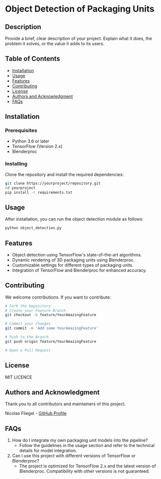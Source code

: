 # Object Detection of Packaging Units

## Description

Provide a brief, clear description of your project. Explain what it does, the problem it solves, or the value it adds to its users.

## Table of Contents

- [Installation](#installation)
- [Usage](#usage)
- [Features](#features)
- [Contributing](#contributing)
- [License](#license)
- [Authors and Acknowledgment](#authors-and-acknowledgment)
- [FAQs](#faqs)

## Installation

### Prerequisites

- Python 3.6 or later
- TensorFlow (Version 2.x)
- Blenderproc

### Installing

Clone the repository and install the required dependencies:

```bash
git clone https://yourproject/repository.git
cd yourproject
pip install -r requirements.txt
```

## Usage

After installation, you can run the object detection module as follows:
```bash
python object_detection.py
```

## Features

- Object detection using TensorFlow's state-of-the-art algorithms.
- Dynamic rendering of 3D packaging units using Blenderproc.
- Customizable settings for different types of packaging units.
- Integration of TensorFlow and Blenderproc for enhanced accuracy.

## Contributing
We welcome contributions. If you want to contribute:

```bash
# Fork the Repository
# Create your Feature Branch
git checkout -b feature/YourAmazingFeature

# Commit your Changes
git commit -m 'Add some YourAmazingFeature'

# Push to the Branch
git push origin feature/YourAmazingFeature

# Open a Pull Request
```

## License

MIT LICENCE

## Authors and Acknowledgment
Thank you to all contributors and maintainers of this project.

Nicolas Fliegel - [GitHub Profile](https://github.com/Nico4899)

## FAQs

1. How do I integrate my own packaging unit models into the pipeline?
    - Follow the guidelines in the usage section and refer to the technical details for model integration.
2. Can I use this project with different versions of TensorFlow or Blenderproc?
   - The project is optimized for TensorFlow 2.x and the latest version of Blenderproc. Compatibility with other versions is not guaranteed.
